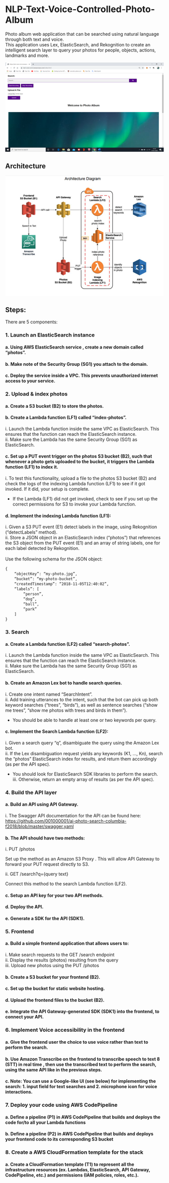 # NLP-Text-Voice-Controlled-Photo-Album
Photo album web application that can be searched using natural language through both text and voice.<br/>
This application uses Lex, ElasticSearch, and Rekognition to create an intelligent search layer to query your photos for people, objects, actions, landmarks and more.

![screenshot](Images/FrontEnd.PNG)

## Architecture
![screenshot](Images/Architecture.PNG)

## Steps:
There are 5 components:

### 1.	Launch an ElasticSearch instance 

#### a.	Using AWS ElasticSearch service , create a new domain called “photos”.<br/>

#### b.	Make note of the Security Group (SG1) you attach to the domain.<br/>

#### c.	Deploy the service inside a VPC. This prevents unauthorized internet access to your service.<br/>

### 2.	Upload & index photos

#### a.	Create a S3 bucket (B2) to store the photos.<br/>

#### b.	Create a Lambda function (LF1) called “index-photos”.<br/>
i.	Launch the Lambda function inside the same VPC as ElasticSearch. This ensures that the function can reach the ElasticSearch instance.<br/>
ii.	Make sure the Lambda has the same Security Group (SG1) as ElasticSearch.<br/>

#### c.	Set up a PUT event trigger  on the photos S3 bucket (B2), such that whenever a photo gets uploaded to the bucket, it triggers the Lambda function (LF1) to index it.<br/>
i.	To test this functionality, upload a file to the photos S3 bucket (B2) and check the logs of the indexing Lambda function (LF1) to see if it got invoked. If it did, your setup is complete.<br/>
* If the Lambda (LF1) did not get invoked, check to see if you set up the correct permissions  for S3 to invoke your Lambda function.<br/>

#### d.	Implement the indexing Lambda function (LF1):<br/>
i.	Given a S3 PUT event (E1) detect labels in the image, using Rekognition  (“detectLabels” method).<br/>
ii.	Store a JSON object in an ElasticSearch index (“photos”) that references the S3 object from the PUT event (E1) and an array of string labels, one for each label detected by Rekognition.<br/>
<br/>
Use the following schema for the JSON object:<br/>

```
{
	“objectKey”: “my-photo.jpg”,
	“bucket”: “my-photo-bucket”,
	“createdTimestamp”: “2018-11-05T12:40:02”,
	“labels”: [
		“person”,
		“dog”,
		“ball”,
		“park”
	]
}
```

### 3.	Search

#### a.	Create a Lambda function (LF2) called “search-photos”.
i.	Launch the Lambda function inside the same VPC as ElasticSearch. This ensures that the function can reach the ElasticSearch instance.<br/>
ii.	Make sure the Lambda has the same Security Group (SG1) as ElasticSearch.<br/>

#### b.	Create an Amazon Lex bot to handle search queries.
i.	Create one intent named “SearchIntent”.<br/>
ii.	Add training utterances to the intent, such that the bot can pick up both keyword searches (“trees”, “birds”), as well as sentence searches (“show me trees”, “show me photos with trees and birds in them”).<br/>
* You should be able to handle at least one or two keywords per query.<br/>

#### c.	Implement the Search Lambda function (LF2):
i.	Given a search query “q”, disambiguate the query using the Amazon Lex bot.<br/>
ii.	If the Lex disambiguation request yields any keywords (K1, …, Kn), search the “photos” ElasticSearch index for results, and return them accordingly (as per the API spec).<br/>
* You should look for ElasticSearch SDK libraries to perform the search.<br/>
iii.	Otherwise, return an empty array of results (as per the API spec).<br/>

### 4.	Build the API layer

#### a.	Build an API using API Gateway.
i.	The Swagger API documentation for the API can be found here:<br/>
https://github.com/001000001/ai-photo-search-columbia-f2018/blob/master/swagger.yaml

#### b.	The API should have two methods:
i.	PUT /photos<br/>

Set up the method as an Amazon S3 Proxy . This will allow API Gateway to forward your PUT request directly to S3.<br/>

ii.	GET /search?q={query text}<br/>

Connect this method to the search Lambda function (LF2).<br/>

#### c.	Setup an API key for your two API methods.

#### d.	Deploy the API.

#### e.	Generate a SDK for the API (SDK1).

### 5.	Frontend
#### a.	Build a simple frontend application that allows users to:
i.	Make search requests to the GET /search endpoint<br/>
ii.	Display the results (photos) resulting from the query<br/>
iii.	Upload new photos using the PUT /photos<br/>

#### b.	Create a S3 bucket for your frontend (B2).

#### c.	Set up the bucket for static website hosting.

#### d.	Upload the frontend files to the bucket (B2).

#### e.	Integrate the API Gateway-generated SDK (SDK1) into the frontend, to connect your API.

### 6. Implement Voice accessibility in the frontend
#### a. Give the frontend user the choice to use voice rather than text to perform the search.
#### b. Use Amazon Transcribe on the frontend to transcribe speech to text 8 (STT) in real time , then use the transcribed text to perform the search, using the same API like in the previous steps.
#### c. Note: You can use a Google-like UI (see below) for implementing the search: 1. input field for text searches and 2. microphone icon for voice interactions.

### 7. Deploy your code using AWS CodePipeline
#### a. Define a pipeline (P1) in AWS CodePipeline that builds and deploys the code for/to all your Lambda functions
#### b. Define a pipeline (P2) in AWS CodePipeline that builds and deploys your frontend code to its corresponding S3 bucket

### 8. Create a AWS CloudFormation template for the stack 
#### a. Create a CloudFormation template (T1) to represent all the infrastructure resources (ex. Lambdas, ElasticSearch, API Gateway, CodePipeline, etc.) and permissions (IAM policies, roles, etc.).



